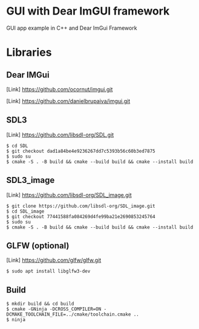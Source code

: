# GUI with Dear ImGUI framework 

GUI app example in C++ and Dear ImGui Framework

# Libraries

## Dear IMGui
[Link] https://github.com/ocornut/imgui.git

[Link] https://github.com/danielbrupaiva/imgui.git


## SDL3
[Link] https://github.com/libsdl-org/SDL.git
    
    $ cd SDL
    $ git checkout dad1a84be4e9236267dd7c5393b56c60b3ed7875
    $ sudo su
    $ cmake -S . -B build && cmake --build build && cmake --install build

## SDL3_image
[Link] https://github.com/libsdl-org/SDL_image.git
    
    $ git clone https://github.com/libsdl-org/SDL_image.git
    $ cd SDL_image
    $ git checkout 77441588fa084269d4fe99ba21e2690853245764
    $ sudo su
    $ cmake -S . -B build && cmake --build build && cmake --install build

## GLFW (optional)
[Link] https://github.com/glfw/glfw.git
    
    $ sudo apt install libglfw3-dev

## Build

    $ mkdir build && cd build
    $ cmake -GNinja -DCROSS_COMPILER=ON -DCMAKE_TOOLCHAIN_FILE=../cmake/toolchain.cmake ..
    $ ninja
